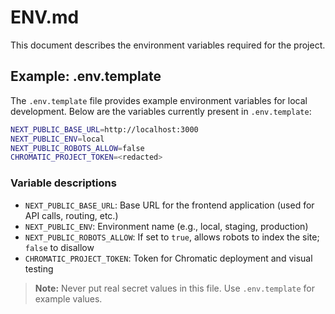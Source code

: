 # ENV.md

This document describes the environment variables required for the project.

## Example: .env.template

The `.env.template` file provides example environment variables for local development. Below are the variables currently present in `.env.template`:

```bash
NEXT_PUBLIC_BASE_URL=http://localhost:3000
NEXT_PUBLIC_ENV=local
NEXT_PUBLIC_ROBOTS_ALLOW=false
CHROMATIC_PROJECT_TOKEN=<redacted>
```

### Variable descriptions

- `NEXT_PUBLIC_BASE_URL`: Base URL for the frontend application (used for API calls, routing, etc.)
- `NEXT_PUBLIC_ENV`: Environment name (e.g., local, staging, production)
- `NEXT_PUBLIC_ROBOTS_ALLOW`: If set to `true`, allows robots to index the site; `false` to disallow
- `CHROMATIC_PROJECT_TOKEN`: Token for Chromatic deployment and visual testing

> **Note:** Never put real secret values in this file. Use `.env.template` for example values.
